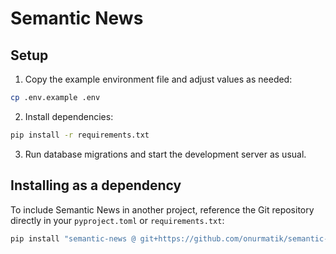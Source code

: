 # Semantic News

## Setup

1. Copy the example environment file and adjust values as needed:

```bash
cp .env.example .env
```

2. Install dependencies:

```bash
pip install -r requirements.txt
```

3. Run database migrations and start the development server as usual.

## Installing as a dependency

To include Semantic News in another project, reference the Git repository directly in your `pyproject.toml` or `requirements.txt`:

```bash
pip install "semantic-news @ git+https://github.com/onurmatik/semantic-news.git@main"
```

